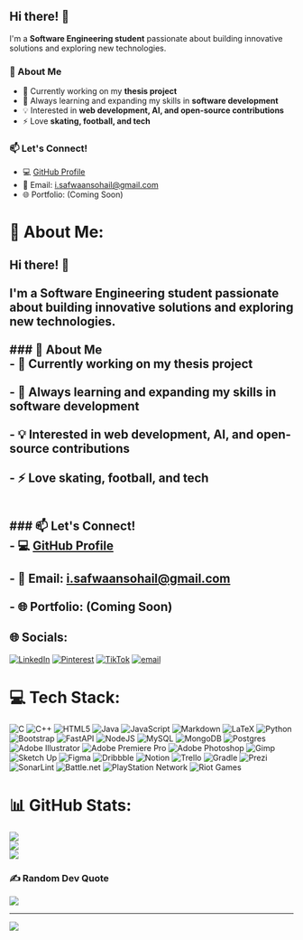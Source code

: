 ## Hi there! 👋  

I'm a **Software Engineering student** passionate about building innovative solutions and exploring new technologies.  

### 🚀 About Me  
- 🔭 Currently working on my **thesis project** <br>  
- 🌱 Always learning and expanding my skills in **software development** <br>  
- 💡 Interested in **web development, AI, and open-source contributions** <br>  
- ⚡ Love **skating, football, and tech** <br>  

### 📫 Let's Connect!  
- 💻 [GitHub Profile](https://github.com/Saffster) <br>  
- 📧 Email: i.safwaansohail@gmail.com <br>  
- 🌐 Portfolio: <!-- [yourwebsite.com](https://yourwebsite.com) --> (Coming Soon) <br>  

# 💫 About Me:
## Hi there! 👋  <br><br>I'm a **Software Engineering student** passionate about building innovative solutions and exploring new technologies.  <br><br>### 🚀 About Me  <br>- 🔭 Currently working on my **thesis project** <br>  <br>- 🌱 Always learning and expanding my skills in **software development** <br>  <br>- 💡 Interested in **web development, AI, and open-source contributions** <br>  <br>- ⚡ Love **skating, football, and tech** <br>  <br><br>### 📫 Let's Connect!  <br>- 💻 [GitHub Profile](https://github.com/Saffster) <br>  <br>- 📧 Email: i.safwaansohail@gmail.com <br>  <br>- 🌐 Portfolio: <!-- [yourwebsite.com](https://yourwebsite.com) --> (Coming Soon) <br>  


## 🌐 Socials:
[![LinkedIn](https://img.shields.io/badge/LinkedIn-%230077B5.svg?logo=linkedin&logoColor=white)](https://linkedin.com/in/safwaan-sohail) [![Pinterest](https://img.shields.io/badge/Pinterest-%23E60023.svg?logo=Pinterest&logoColor=white)](https://pinterest.com/Saffster) [![TikTok](https://img.shields.io/badge/TikTok-%23000000.svg?logo=TikTok&logoColor=white)](https://tiktok.com/@..saikou) [![email](https://img.shields.io/badge/Email-D14836?logo=gmail&logoColor=white)](mailto:i.safwaansohail@gmail.com) 

# 💻 Tech Stack:
![C](https://img.shields.io/badge/c-%2300599C.svg?style=for-the-badge&logo=c&logoColor=white) ![C++](https://img.shields.io/badge/c++-%2300599C.svg?style=for-the-badge&logo=c%2B%2B&logoColor=white) ![HTML5](https://img.shields.io/badge/html5-%23E34F26.svg?style=for-the-badge&logo=html5&logoColor=white) ![Java](https://img.shields.io/badge/java-%23ED8B00.svg?style=for-the-badge&logo=openjdk&logoColor=white) ![JavaScript](https://img.shields.io/badge/javascript-%23323330.svg?style=for-the-badge&logo=javascript&logoColor=%23F7DF1E) ![Markdown](https://img.shields.io/badge/markdown-%23000000.svg?style=for-the-badge&logo=markdown&logoColor=white) ![LaTeX](https://img.shields.io/badge/latex-%23008080.svg?style=for-the-badge&logo=latex&logoColor=white) ![Python](https://img.shields.io/badge/python-3670A0?style=for-the-badge&logo=python&logoColor=ffdd54) ![Bootstrap](https://img.shields.io/badge/bootstrap-%238511FA.svg?style=for-the-badge&logo=bootstrap&logoColor=white) ![FastAPI](https://img.shields.io/badge/FastAPI-005571?style=for-the-badge&logo=fastapi) ![NodeJS](https://img.shields.io/badge/node.js-6DA55F?style=for-the-badge&logo=node.js&logoColor=white) ![MySQL](https://img.shields.io/badge/mysql-4479A1.svg?style=for-the-badge&logo=mysql&logoColor=white) ![MongoDB](https://img.shields.io/badge/MongoDB-%234ea94b.svg?style=for-the-badge&logo=mongodb&logoColor=white) ![Postgres](https://img.shields.io/badge/postgres-%23316192.svg?style=for-the-badge&logo=postgresql&logoColor=white) ![Adobe Illustrator](https://img.shields.io/badge/adobe%20illustrator-%23FF9A00.svg?style=for-the-badge&logo=adobe%20illustrator&logoColor=white) ![Adobe Premiere Pro](https://img.shields.io/badge/Adobe%20Premiere%20Pro-9999FF.svg?style=for-the-badge&logo=Adobe%20Premiere%20Pro&logoColor=white) ![Adobe Photoshop](https://img.shields.io/badge/adobe%20photoshop-%2331A8FF.svg?style=for-the-badge&logo=adobe%20photoshop&logoColor=white) ![Gimp](https://img.shields.io/badge/Gimp-657D8B?style=for-the-badge&logo=gimp&logoColor=FFFFFF) ![Sketch Up](https://img.shields.io/badge/SketchUp-005F9E?style=for-the-badge&logo=sketchup&logoColor=white) ![Figma](https://img.shields.io/badge/figma-%23F24E1E.svg?style=for-the-badge&logo=figma&logoColor=white) ![Dribbble](https://img.shields.io/badge/Dribbble-EA4C89?style=for-the-badge&logo=dribbble&logoColor=white) ![Notion](https://img.shields.io/badge/Notion-%23000000.svg?style=for-the-badge&logo=notion&logoColor=white) ![Trello](https://img.shields.io/badge/Trello-%23026AA7.svg?style=for-the-badge&logo=Trello&logoColor=white) ![Gradle](https://img.shields.io/badge/Gradle-02303A.svg?style=for-the-badge&logo=Gradle&logoColor=white) ![Prezi](https://img.shields.io/badge/Prezi-%23000000.svg?style=for-the-badge&logo=Prezi&logoColor=white) ![SonarLint](https://img.shields.io/badge/SonarLint-CB2029?style=for-the-badge&logo=SONARLINT&logoColor=white) ![Battle.net](https://img.shields.io/badge/battle.net-%2300AEFF.svg?style=for-the-badge&logo=battle.net&logoColor=white) ![PlayStation Network](https://img.shields.io/badge/PSN-%230070D1.svg?style=for-the-badge&logo=Playstation&logoColor=white) ![Riot Games](https://img.shields.io/badge/riotgames-D32936.svg?style=for-the-badge&logo=riotgames&logoColor=white)
# 📊 GitHub Stats:
![](https://github-readme-stats.vercel.app/api?username=saffster&theme=dark&hide_border=false&include_all_commits=false&count_private=false)<br/>
![](https://nirzak-streak-stats.vercel.app/?user=saffster&theme=dark&hide_border=false)<br/>
![](https://github-readme-stats.vercel.app/api/top-langs/?username=saffster&theme=dark&hide_border=false&include_all_commits=false&count_private=false&layout=compact)

### ✍️ Random Dev Quote
![](https://quotes-github-readme.vercel.app/api?type=horizontal&theme=tokyonight)

---
[![](https://visitcount.itsvg.in/api?id=saffster&icon=0&color=0)](https://visitcount.itsvg.in)

<!-- Proudly created with GPRM ( https://gprm.itsvg.in ) -->
